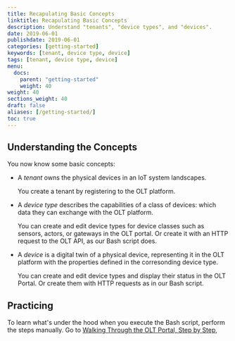 ```yaml
---
title: Recapulating Basic Concepts
linktitle: Recapulating Basic Concepts
description: Understand "tenants", "device types", and "devices".
date: 2019-06-01
publishdate: 2019-06-01
categories: [getting-started]
keywords: [tenant, device type, device]
tags: [tenant, device type, device]
menu:
  docs:
    parent: "getting-started"
    weight: 40
weight: 40
sections_weight: 40
draft: false
aliases: [/getting-started/]
toc: true
---
```


## Understanding the Concepts

You now know some basic concepts:

* A *tenant* owns the physical devices in an IoT system landscapes.

	You create a tenant by registering to the OLT platform.
	
* A *device type* describes the capabilities of a class of devices: which data they can exchange with the OLT platform.

	You can create and edit device types for device classes such as sensors, actors, or gateways in the OLT portal. Or create it with an HTTP request to the OLT API, as our Bash script does.

* A *device* is a digital twin of a physical device, representing it in the OLT platform with the properties defined in the corresonding device type.

	You can create and edit device types and display their status in the OLT Portal. Or create them with HTTP requests as in our Bash script.
	
## Practicing

To learn what's under the hood when you execute the Bash script, perform the steps manually. Go to [Walking Through the OLT Portal, Step by Step](/getting-started/connectivity-getting-started/),  
	




